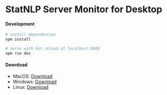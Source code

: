 # StatNLP Server Monitor for Desktop

#### Development

``` bash
# install dependencies
npm install

# serve with hot reload at localhost:9080
npm run dev

```

#### Download

- MacOS: [Download](https://raw.githubusercontent.com/sutd-statnlp/project-statnlp-desktop-server-monitor/master/download/ServerMonitor.dmg.zip)
- Windows: [Download](https://raw.githubusercontent.com/sutd-statnlp/project-statnlp-desktop-server-monitor/master/download/ServerMonitor.exe.zip)
- Linux: [Download](https://raw.githubusercontent.com/sutd-statnlp/project-statnlp-desktop-server-monitor/master/download/ServerMonitor-x86_64.zip)